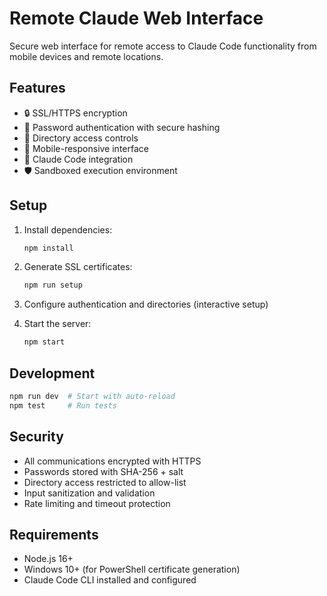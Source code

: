# Remote Claude Web Interface

Secure web interface for remote access to Claude Code functionality from mobile devices and remote locations.

## Features

- 🔒 SSL/HTTPS encryption
- 🔐 Password authentication with secure hashing
- 📁 Directory access controls
- 📱 Mobile-responsive interface
- 🤖 Claude Code integration
- 🛡️ Sandboxed execution environment

## Setup

1. Install dependencies:
   ```bash
   npm install
   ```

2. Generate SSL certificates:
   ```bash
   npm run setup
   ```

3. Configure authentication and directories (interactive setup)

4. Start the server:
   ```bash
   npm start
   ```

## Development

```bash
npm run dev  # Start with auto-reload
npm test     # Run tests
```

## Security

- All communications encrypted with HTTPS
- Passwords stored with SHA-256 + salt
- Directory access restricted to allow-list
- Input sanitization and validation
- Rate limiting and timeout protection

## Requirements

- Node.js 16+
- Windows 10+ (for PowerShell certificate generation)
- Claude Code CLI installed and configured